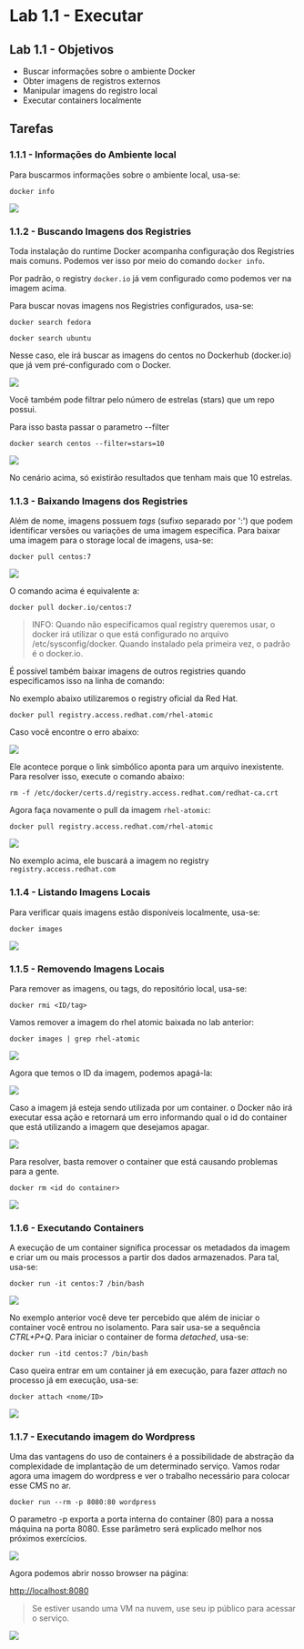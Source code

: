 # Lab 1.1 - Executar

## Lab 1.1 - Objetivos

* Buscar informações sobre o ambiente Docker
* Obter imagens de registros externos
* Manipular imagens do registro local
* Executar containers localmente

## Tarefas

### 1.1.1 - Informações do Ambiente local

Para buscarmos informações sobre o ambiente local, usa-se:

```text
docker info
```

![](https://raw.githubusercontent.com/guaxinim/test-drive-openshift/master/gitbook/assets/docker-info.png)

### 1.1.2 - Buscando Imagens dos Registries

Toda instalação do runtime Docker acompanha configuração dos Registries mais comuns. Podemos ver isso por meio do comando `docker info`.

Por padrão, o registry `docker.io` já vem configurado como podemos ver na imagem acima.

Para buscar novas imagens nos Registries configurados, usa-se:

```text
docker search fedora

docker search ubuntu
```

Nesse caso, ele irá buscar as imagens do centos no Dockerhub \(docker.io\) que já vem pré-configurado com o Docker.

![](https://raw.githubusercontent.com/guaxinim/test-drive-openshift/master/gitbook/assets/docker-search.png)

Você também pode filtrar pelo número de estrelas \(stars\) que um repo possui.

Para isso basta passar o parametro --filter

```text
docker search centos --filter=stars=10
```

![](https://raw.githubusercontent.com/guaxinim/test-drive-openshift/master/gitbook/assets/docker-search-filter.png)

No cenário acima, só existirão resultados que tenham mais que 10 estrelas.

### 1.1.3 - Baixando Imagens dos Registries

Além de nome, imagens possuem _tags_ \(sufixo separado por ':'\) que podem identificar versões ou variações de uma imagem específica. Para baixar uma imagem para o storage local de imagens, usa-se:

```text
docker pull centos:7
```

![](https://raw.githubusercontent.com/guaxinim/test-drive-openshift/master/gitbook/assets/docker-pull.png)

O comando acima é equivalente a:

```text
docker pull docker.io/centos:7
```

> INFO: Quando não especificamos qual registry queremos usar, o docker irá utilizar o que está configurado no arquivo /etc/sysconfig/docker. Quando instalado pela primeira vez, o padrão é o docker.io.

É possível também baixar imagens de outros registries quando especificamos isso na linha de comando:

No exemplo abaixo utilizaremos o registry oficial da Red Hat.

```text
docker pull registry.access.redhat.com/rhel-atomic
```

Caso você encontre o erro abaixo:

![](https://raw.githubusercontent.com/guaxinim/test-drive-openshift/master/gitbook/assets/docker-pull-rhel.png)

Ele acontece porque o link simbólico aponta para um arquivo inexistente. Para resolver isso, execute o comando abaixo:

```text
rm -f /etc/docker/certs.d/registry.access.redhat.com/redhat-ca.crt
```

Agora faça novamente o pull da imagem `rhel-atomic`:

```text
docker pull registry.access.redhat.com/rhel-atomic
```

![](https://raw.githubusercontent.com/guaxinim/test-drive-openshift/master/gitbook/assets/docker-pull-atomic.png)

No exemplo acima, ele buscará a imagem no registry `registry.access.redhat.com`

### 1.1.4 - Listando Imagens Locais

Para verificar quais imagens estão disponíveis localmente, usa-se:

```text
docker images
```

![](https://raw.githubusercontent.com/guaxinim/test-drive-openshift/master/gitbook/assets/docker-images.png)

### 1.1.5 - Removendo Imagens Locais

Para remover as imagens, ou tags, do repositório local, usa-se:

```text
docker rmi <ID/tag>
```

Vamos remover a imagem do rhel atomic baixada no lab anterior:

```text
docker images | grep rhel-atomic
```

![](https://raw.githubusercontent.com/guaxinim/test-drive-openshift/master/gitbook/assets/docker-images-grep.png)

Agora que temos o ID da imagem, podemos apagá-la:

![](https://raw.githubusercontent.com/guaxinim/test-drive-openshift/master/gitbook/assets/docker-rmi.png)

Caso a imagem já esteja sendo utilizada por um container. o Docker não irá executar essa ação e retornará um erro informando qual o id do container que está utilizando a imagem que desejamos apagar.

![](https://raw.githubusercontent.com/guaxinim/test-drive-openshift/master/gitbook/assets/docker-rm-erro.png)

Para resolver, basta remover o container que está causando problemas para a gente.

```text
docker rm <id do container>
```

![](https://raw.githubusercontent.com/guaxinim/test-drive-openshift/master/gitbook/assets/docker-rm.png)

### 1.1.6 - Executando Containers

A execução de um container significa processar os metadados da imagem e criar um ou mais processos a partir dos dados armazenados. Para tal, usa-se:

```text
docker run -it centos:7 /bin/bash
```

![](https://raw.githubusercontent.com/guaxinim/test-drive-openshift/master/gitbook/assets/docker-run-1.png)

No exemplo anterior você deve ter percebido que além de iniciar o container você entrou no isolamento. Para sair usa-se a sequência _CTRL+P+Q_. Para iniciar o container de forma _detached_, usa-se:

```text
docker run -itd centos:7 /bin/bash
```

Caso queira entrar em um container já em execução, para fazer _attach_ no processo já em execução, usa-se:

```text
docker attach <nome/ID>
```

![](https://raw.githubusercontent.com/guaxinim/test-drive-openshift/master/gitbook/assets/docker-run-2.png)

### 1.1.7 - Executando imagem do Wordpress

Uma das vantagens do uso de containers é a possibilidade de abstração da complexidade de implantação de um determinado serviço. Vamos rodar agora uma imagem do wordpress e ver o trabalho necessário para colocar esse CMS no ar.

```text
docker run --rm -p 8080:80 wordpress
```

O parametro -p exporta a porta interna do container \(80\) para a nossa máquina na porta 8080. Esse parâmetro será explicado melhor nos próximos exercícios.

![](https://raw.githubusercontent.com/guaxinim/test-drive-openshift/master/gitbook/assets/wordpress.gif)

Agora podemos abrir nosso browser na página:

[http://localhost:8080](http://<ip%20da%20sua%20VM>:8080)

> Se estiver usando uma VM na nuvem, use seu ip público para acessar o serviço.

![](https://raw.githubusercontent.com/guaxinim/test-drive-openshift/master/gitbook/assets/wordpress-localhost.png)

